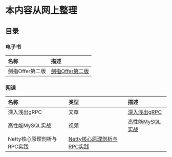 # 本内容从网上整理

## 目录

### 电子书
| 名称      | 描述 |
| :---- | :--- |
| 剑指Offer第二版      | [剑指Offer第二版](https://github.com/taoonehacker/MayBeNotToday/tree/main/E-Book/%E5%89%91%E6%8C%87Offer%E7%AC%AC%E4%BA%8C%E7%89%88) |


### 网课
| 名称      |类型      | 描述 |
| :---- |:---- | :--- |
| 深入浅出gRPC|文章| [深入浅出gRPC](https://github.com/taoonehacker/MayBeNotToday/tree/main/%E9%AB%98%E6%80%A7%E8%83%BDMySQL%E5%AE%9E%E6%88%98)|
| 高性能MySQL实战|视频| [高性能MySQL实战](https://github.com/taoonehacker/MayBeNotToday/tree/main/%E9%AB%98%E6%80%A7%E8%83%BDMySQL%E5%AE%9E%E6%88%98)|
|Netty核心原理剖析与RPC实践|[Netty核心原理剖析与RPC实践](https://github.com/taoonehacker/MayBeNotToday/tree/main/Netty%E6%A0%B8%E5%BF%83%E5%8E%9F%E7%90%86%E5%89%96%E6%9E%90%E4%B8%8ERPC%E5%AE%9E%E8%B7%B5)|
